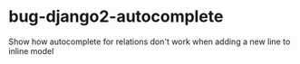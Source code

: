 # bug-django2-autocomplete
Show how autocomplete for relations don't work when adding a new line to inline model
